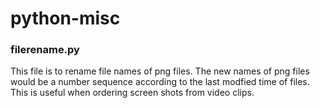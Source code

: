 python-misc
===========

### filerename.py 
This file is to rename file names of png files. The new names of
 png files would be a number sequence according to the last 
modfied time of files. This is useful when ordering screen shots
from video clips.

